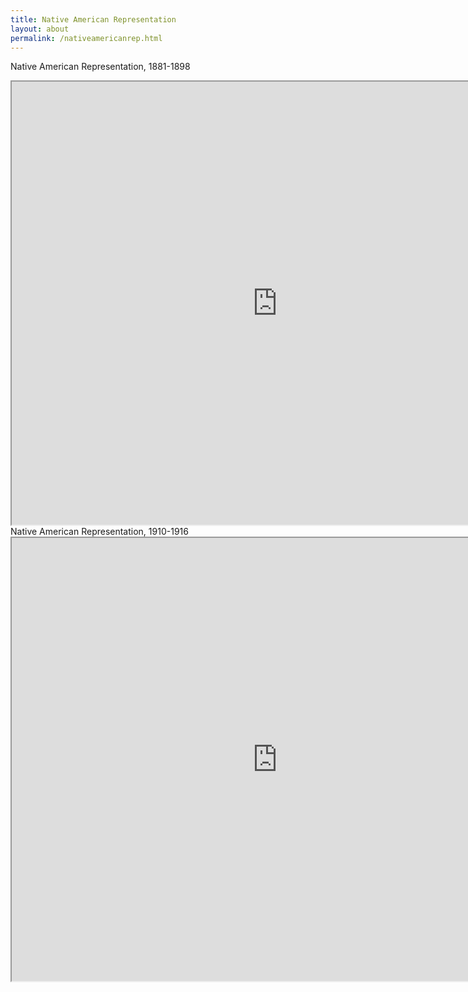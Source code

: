 ```yaml
---
title: Native American Representation
layout: about
permalink: /nativeamericanrep.html
---
```

Native American Representation, 1881-1898
<iframe style='width: 850px; height: 709px;' src='https://voyant-tools.org/tool/Bubbles/?stopList=keywords-11f14b2aed49e362f641c40a7366cefc&speed=20&corpus=a351e75064f6b2ff1db9d71641342f38'></iframe>
Native American Representation, 1910-1916
<iframe style='width: 850px; height: 709px;' src='https://voyant-tools.org/tool/Bubbles/?stopList=keywords-06dea56e9aa304c5b847bc66adf9633a&speed=20&corpus=6c3a61e97b1d8ddd785885b0fe83f98c'></iframe>
